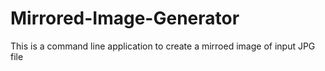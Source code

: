 # Mirrored-Image-Generator
This is a command line application to create a mirroed image of input JPG file

